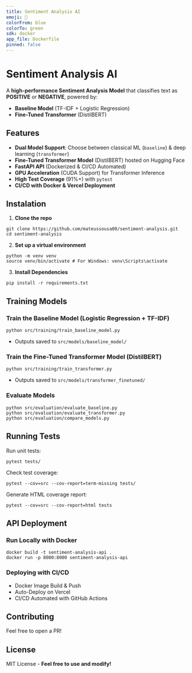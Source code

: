 ```yaml
---
title: Sentiment Analysis AI
emoji: 🤖
colorFrom: blue
colorTo: green
sdk: docker
app_file: Dockerfile
pinned: false
---
```


# Sentiment Analysis AI

A **high-performance Sentiment Analysis Model** that classifies text as **POSITIVE** or **NEGATIVE**, powered by:
- **Baseline Model** (TF-IDF + Logistic Regression)
- **Fine-Tuned Transformer** (DistilBERT)

## Features

- **Dual Model Support**: Choose between classical ML (`baseline`) & deep learning (`transformer`)
- **Fine-Tuned Transformer Model** (DistilBERT) hosted on Hugging Face
- **FastAPI API** (Dockerized & CI/CD Automated)
- **GPU Acceleration** (CUDA Support) for Transformer Inference
- **High Test Coverage** (91%+) with `pytest`
- **CI/CD with Docker & Vercel Deployment**

## Instalation

1. **Clone the repo**
```
git clone https://github.com/mateussousa00/sentiment-analysis.git
cd sentiment-analysis
```
2. **Set up a virtual environment**
```
python -m venv venv
source venv/bin/activate # For Windows: venv\Scripts\activate
```

3. **Install Dependencies**
```
pip install -r requirements.txt
```

## Training Models

### Train the Baseline Model (Logistic Regression + TF-IDF)
```
python src/training/train_baseline_model.py
```
- Outputs saved to `src/models/baseline_model/`

### Train the Fine-Tuned Transformer Model (DistilBERT)
```
python src/training/train_transformer.py
```
- Outputs saved to `src/models/transformer_finetuned/`

### Evaluate Models
```
python src/evaluation/evaluate_baseline.py
python src/evaluation/evaluate_transformer.py
python src/evaluation/compare_models.py
```

## Running Tests
Run unit tests:
```
pytest tests/
```

Check test coverage:
```
pytest --cov=src --cov-report=term-missing tests/
```

Generate HTML coverage report:
```
pytest --cov=src --cov-report=html tests
```

## API Deployment

### Run Locally with Docker

```
docker build -t sentiment-analysis-api .
docker run -p 8000:8000 sentiment-analysis-api
```

### Deploying with CI/CD

- Docker Image Build & Push
- Auto-Deploy on Vercel
- CI/CD Automated with GitHub Actions


## Contributing
Feel free to open a PR!

## License
MIT License - **Feel free to use and modify!**